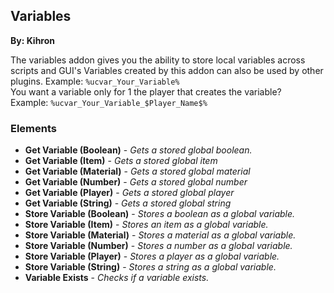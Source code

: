 ## Variables
**By: Kihron**
<br>

The variables addon gives you the ability to store local variables across scripts and GUI's
Variables created by this addon can also be used by other plugins.
Example: `%ucvar_Your_Variable%`<br>
You want a variable only for 1 the player that creates the variable?<br>
Example: `%ucvar_Your_Variable_$Player_Name$%`
<br>

### Elements
* **Get Variable (Boolean)** - *Gets a stored global boolean.*
* **Get Variable (Item)** - *Gets a stored global item*
* **Get Variable (Material)** - *Gets a stored global material*
* **Get Variable (Number)** - *Gets a stored global number*
* **Get Variable (Player)** - *Gets a stored global player*
* **Get Variable (String)** - *Gets a stored global string*
* **Store Variable (Boolean)** - *Stores a boolean as a global variable.*
* **Store Variable (Item)** - *Stores an item as a global variable.*
* **Store Variable (Material)** - *Stores a material as a global variable.*
* **Store Variable (Number)** - *Stores a number as a global variable.*
* **Store Variable (Player)** - *Stores a player as a global variable.*
* **Store Variable (String)** - *Stores a string as a global variable.*
* **Variable Exists** - *Checks if a variable exists.*
